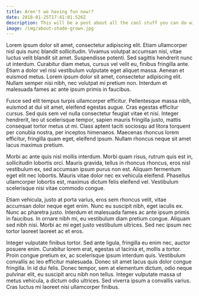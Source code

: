 ```yaml
---
title: Aren't we having fun now!?
date: 2018-01-25T17:41:01.526Z
description: This will be a post about all the cool stuff you can do with Netlify
image: /img/about-shade-grown.jpg
---
```

Lorem ipsum dolor sit amet, consectetur adipiscing elit. Etiam ullamcorper nisl quis nunc blandit sollicitudin. Vivamus volutpat accumsan nisl, vitae luctus velit blandit sit amet. Suspendisse potenti. Sed sagittis hendrerit nunc ut interdum. Curabitur diam metus, cursus vel velit eu, finibus fringilla ante. Etiam a dolor vel nisi vestibulum vulputate eget aliquet massa. Aenean et euismod metus. Lorem ipsum dolor sit amet, consectetur adipiscing elit. Nullam semper nisi nibh, nec volutpat mi pretium non. Interdum et malesuada fames ac ante ipsum primis in faucibus.



Fusce sed elit tempus turpis ullamcorper efficitur. Pellentesque massa nibh, euismod at dui sit amet, eleifend egestas augue. Cras egestas efficitur cursus. Sed quis sem vel nulla consectetur feugiat vitae et nisi. Integer hendrerit, leo ut scelerisque tempor, sapien mauris fringilla justo, mattis consequat tortor metus ut mi. Class aptent taciti sociosqu ad litora torquent per conubia nostra, per inceptos himenaeos. Maecenas rhoncus lorem efficitur, fringilla quam eget, eleifend ipsum. Nullam rhoncus neque sit amet lacus maximus pretium.



Morbi ac ante quis nisl mollis interdum. Morbi quam risus, rutrum quis est in, sollicitudin lobortis orci. Mauris gravida, tellus in rhoncus rhoncus, eros nisl vestibulum ex, sed accumsan ipsum purus non est. Aliquam fermentum eget elit nec lobortis. Mauris vitae dolor nec ex vehicula eleifend. Phasellus ullamcorper lobortis est, maximus dictum felis eleifend vel. Vestibulum scelerisque nisi vitae commodo congue.



Etiam vehicula, justo at porta varius, eros sem rhoncus velit, vitae accumsan dolor neque eget enim. Nunc eu suscipit nibh, eget iaculis ex. Nunc ac pharetra justo. Interdum et malesuada fames ac ante ipsum primis in faucibus. In ornare nibh mi, eu vestibulum diam pretium congue. Aliquam sed nibh nisi. Morbi ac mi eget justo vestibulum ultrices. Sed nec ipsum nec tortor laoreet laoreet ac et eros.



Integer vulputate finibus tortor. Sed ante ligula, fringilla eu enim nec, auctor posuere enim. Curabitur lorem erat, egestas ut lacinia et, mollis a tortor. Proin congue pretium ex, ac scelerisque ipsum interdum quis. Vestibulum convallis ac leo efficitur malesuada. Donec sit amet lacus quis dolor congue fringilla. In id dui felis. Donec tempor, sem at elementum dictum, odio neque pulvinar elit, eu suscipit arcu nibh non tellus. Integer vulputate massa ut metus vehicula, a dictum odio ultrices. Sed viverra ipsum a convallis varius. Cras luctus mi laoreet nisi ullamcorper finibus.
